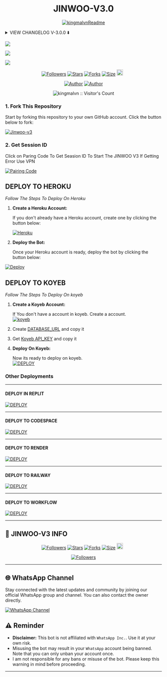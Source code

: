<h1 align="center"> JINWOO-V3.0 </h1>

<p align="center">
  <a href="https://github.com/kingmalvn"><img src="http://readme-typing-svg.herokuapp.com?color=red&center=true&vCenter=true&multiline=false&lines=JINWOO-MD-+v3.0+MultiDevice;Developed+by+Malvin;Give+star+and+forks+this+Repo+🌟" alt="kingmalvnReadme"></a>
</p>

<details>
<summary> VIEW CHANGELOG V-3.0.0 ⬇️ </summary>
  
- **All Downloaders Fixed Now.**

- **Reply With Status Seen Added.**
 
- **Added Cantrol Bot Via Commands.**
 
- **Overall Performance Improved.**

</details>

<a><img src='https://i.imgur.com/LyHic3i.gif'/></a>

<a><img src='https://files.catbox.moe/aneq3s.jpg'/></a>

<a><img src='https://i.imgur.com/LyHic3i.gif'/></a>

  <p align="center">
<a href="https://github.com/kingmalvn/followers"><img title="Followers" src="https://img.shields.io/github/followers/kingmalvn?color=blue&style=flat-square"></a>
<a href="https://github.com/kingmalvn/Jinwoo-v3/stargazers/"><img title="Stars" src="https://img.shields.io/github/stars/kingmalvn/Jinwoo-v3?color=blue&style=flat-square"></a>
<a href="https://github.com/kingmalvn/Jinwoo-v3/network/members"><img title="Forks" src="https://img.shields.io/github/forks/kingmalvn/Jinwoo-v3?color=blue&style=flat-square"></a>
<a href="https://github.com/kingmalvn/Jinwoo-v3/"><img title="Size" src="https://img.shields.io/github/repo-size/kingmalvn/Jinwoo-v3?style=flat-square&color=green"></a>
<a href="https://github.com/kingmalvn/Jinwoo-v3/graphs/commit-activity"><img height="20" src="https://img.shields.io/badge/Maintained%3F-yes-green.svg"></a>&nbsp;&nbsp;
</p>
<p align='center'>
</p>

<p align="center">
<a href="https://github.com/kingmalvn"><img title="Author" src="https://img.shields.io/badge/Malvin King-black?style=for-the-badge&logo=Github"></a> <a href="https://whatsapp.com/channel/0029Vac8SosLY6d7CAFndv3Z"><img title="Author" src="https://img.shields.io/badge/CHANNEL-black?style=for-the-badge&logo=whatsapp"></a>

 <p align="center"><img src="https://profile-counter.glitch.me/{Jinwoo-v3}/count.svg" alt="kingmalvn :: Visitor's Count" old_src="https://profile-counter.glitch.me/{kingmalvn}/count.svg" /></p>

### 1. Fork This Repository

Start by forking this repository to your own GitHub account. Click the button below to fork:

  <a href="https://github.com/kingmalvn/Jinwoo-v3/fork"><img title="Jinwoo-v3" src="https://img.shields.io/badge/FORK-JINWIO V3-h?color=blue&style=for-the-badge&logo=stackshare"></a>
  
### 2. Get Session ID 

Click on Paring Code To Get Seasion ID To Start The JINWOO V3 If Getting Error Use VPN

<a href='https://malvin-pair-7260ba936e0b.herokuapp.com/' target="_blank"><img alt='Pairing Code' src='https://img.shields.io/badge/Get Paring Code-black?style=for-the-badge&logo=opencv&logoColor=red'/></a>

## **DEPLOY TO HEROKU**

*Follow The Steps To Deploy On Heroku*

1. **Create a Heroku Account:**

   If you don't already have a Heroku account, create one by clicking the button below:

   <a href='https://signup.heroku.com/' target="_blank"><img alt='Heroku' src='https://img.shields.io/badge/-Create-black?style=for-the-badge&logo=heroku&logoColor=red'/></a>

2. **Deploy the Bot:**

   Once your Heroku account is ready, deploy the bot by clicking the button below:

[![Deploy](https://www.herokucdn.com/deploy/button.svg)](https://dashboard.heroku.com/new?template=https://github.com/kingmalvn/Jinwoo-v3/tree/main)


## **DEPLOY TO KOYEB**

*Follow The Steps To Deploy On koyeb*

1. **Create a Koyeb Account:**

   If You don't have a account in koyeb. Create a account.
    <br>
<a href='https://app.koyeb.com/auth/signup' target="_blank"><img alt='koyeb' src='https://img.shields.io/badge/-Create-black?style=for-the-badge&logo=koyeb&logoColor=white'/></a>

3. Create [DATABASE_URL](https://app.koyeb.com/database-services/new) and copy it

4. Get [Koyeb API_KEY](https://app.koyeb.com/settings/api) and copy it

2. **Deploy On Koyeb:**
  
   Now its ready to deploy on koyeb.
   <br>
    <a href='https://app.koyeb.com/services/deploy?type=git&repository=kingmalvn/Jinwoo-v3&ports=3000;http;/&env[SESSION_ID]=null&env[DATABASE_URL]=null&env[KOYEB_API]=null&env[MODE]=public&env[PREFIX]=.&env&env[PORT]=3000&[KOYEB]=true&env[OWNER_NUMBER]=,null&env[OWNER_NAME]=JawadYTX&env[AUTO_REJECT_CALLS]=false&env[WELCOME]=false&env[AUTO_READ_STATUS]=true&env[STATUS_READ_MSG]=Jinwoo-v3&env[AUTO_REPLY_STATUS]=true&env[AUTO_READ_MESSAGES]=false&env[ALWAYS_ONLINE]=false&env[AUTO_RECORDING]=false&env[AUTO_TYPING]=false&env[AUTO_REACT]=false&env[AUTO_BLOCK]=false&name=null&env[KOYEB_NAME]=jinwoo-v3&builder=dockerfile' target="_blank"><img alt='DEPLOY' src='https://img.shields.io/badge/-KOYEB-blue?style=for-the-badge&logo=koyeb&logoColor=white'/></a>

### Other Deployments

--------
  #### DEPLOY IN REPLIT

   <a href='https://repl.it/github/kingmalvn/Jinwoo-v3' target="_blank"><img alt='DEPLOY' src='https://img.shields.io/badge/-REPLIT-orange?style=for-the-badge&logo=replit&logoColor=white'/></a>

--------

  #### DEPLOY TO CODESPACE

<a href='https://github.com/codespaces/new' target="_blank"><img alt='DEPLOY' src='https://img.shields.io/badge/CODESPACE-h?color=navy&style=for-the-badge&logo=visualstudiocode'/></a></p>

--------

   #### DEPLOY TO RENDER

<a href='https://dashboard.render.com' target="_blank"><img alt='DEPLOY' src='https://img.shields.io/badge/RENDER-h?color=maroon&style=for-the-badge&logo=render'/></a></p>

--------

   #### DEPLOY TO RAILWAY

<a href='https://railway.app/new' target="_blank"><img alt='DEPLOY' src='https://img.shields.io/badge/RAILWAY-h?color=black&style=for-the-badge&logo=railway'/></a></p>

--------

   #### DEPLOY TO WORKFLOW 

<a href='https://whatsapp.com/channel/0029Vac8SosLY6d7CAFndv3Z' target="_blank"><img alt='DEPLOY' src='https://img.shields.io/badge/WORKFLOW-h?color=pink&style=for-the-badge&logo=github'/></a></p>

--------

## 🔗 JINWOO-V3 INFO

  <p align="center">
<a href="https://github.com/kingmalvn/followers"><img title="Followers" src="https://img.shields.io/github/followers/kingmalvn?color=blue&style=square"></a>
<a href="https://github.com/kingmalvn/Jinwoo-v3/stargazers/"><img title="Stars" src="https://img.shields.io/github/stars/kingmalvn/Jinwoo-v3?color=blue&style=square"></a>
<a href="https://github.com/kingmalvn/Jinwoo-v3/network/members"><img title="Forks" src="https://img.shields.io/github/forks/kingmalvn/Jinwoo-v3?color=blue&style=square"></a>
<a href="https://github.com/kingmalvn/Jinwoo-v3/"><img title="Size" src="https://img.shields.io/github/repo-size/kingmalvn/Jinwoo-v3?style=square&color=green"></a>
<a href="https://github.com/kingmalvn/Jinwoo-v3/graphs/commit-activity"><img height="20" src="https://img.shields.io/badge/Maintained%3F-yes-green.svg"></a>&nbsp;&nbsp;

 <p align="center">
<a href="https://github.com/kingmalvn/Jinwoo-v3/blob/main/LICENSE"><img title="Followers" src="https://img.shields.io/github/license/kingmalvn/Jinwoo-v3?color=green&label=License&style=square"></a>

--------

## 🌐 WhatsApp Channel 

Stay connected with the latest updates and community by joining our official WhatsApp group and channel. You can also contact the owner directly.

[![WhatsApp Channel](https://img.shields.io/badge/Join-WhatsApp%20Channel-25D366?style=for-the-badge&logo=whatsapp)](https://whatsapp.com/channel/0029Vac8SosLY6d7CAFndv3Z)


## ⚠️ Reminder

- **Disclaimer:** This bot is not affiliated with `WhatsApp Inc.`. Use it at your own risk.
- Misusing the bot may result in your `WhatsApp` account being banned. Note that you can only unban your account once.
- I am not responsible for any bans or misuse of the bot. Please keep this warning in mind before proceeding.

---
